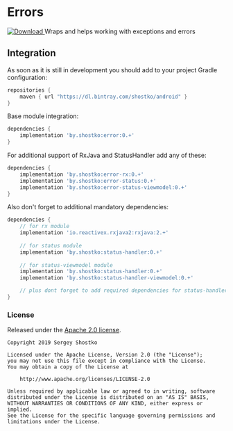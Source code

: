 # Errors

[ ![Download](https://api.bintray.com/packages/shostko/android/error/images/download.svg) ](https://bintray.com/shostko/android/error/_latestVersion)
Wraps and helps working with exceptions and errors

## Integration

As soon as it is still in development you should add to your project Gradle configuration:

```gradle
repositories {
    maven { url "https://dl.bintray.com/shostko/android" }
}
```

Base module integration:
```gradle
dependencies {
    implementation 'by.shostko:error:0.+'
}
```

For additional support of RxJava and StatusHandler add any of these:
```gradle
dependencies {
    implementation 'by.shostko:error-rx:0.+'
    implementation 'by.shostko:error-status:0.+'
    implementation 'by.shostko:error-status-viewmodel:0.+'
}
```

Also don't forget to additional mandatory dependencies:
```gradle
dependencies {
    // for rx module
    implementation 'io.reactivex.rxjava2:rxjava:2.+' 
    
    // for status module
    implementation 'by.shostko:status-handler:0.+'
    
    // for status-viewmodel module
    implementation 'by.shostko:status-handler:0.+'
    implementation 'by.shostko:status-handler-viewmodel:0.+'

    // plus dont forget to add required dependencies for status-handler library itself
}
```

### License

Released under the [Apache 2.0 license](LICENSE).

```
Copyright 2019 Sergey Shostko

Licensed under the Apache License, Version 2.0 (the "License");
you may not use this file except in compliance with the License.
You may obtain a copy of the License at

    http://www.apache.org/licenses/LICENSE-2.0

Unless required by applicable law or agreed to in writing, software
distributed under the License is distributed on an "AS IS" BASIS,
WITHOUT WARRANTIES OR CONDITIONS OF ANY KIND, either express or implied.
See the License for the specific language governing permissions and
limitations under the License.
```
